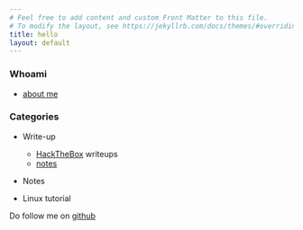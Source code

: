 ```yaml
---
# Feel free to add content and custom Front Matter to this file.
# To modify the layout, see https://jekyllrb.com/docs/themes/#overriding-theme-defaults
title: hello
layout: default
---
```

### Whoami
- [about me](/whoami)

### Categories
- Write-up
  - [HackTheBox](https://github.com/faisalfs10x/faisalfs10x.github.io/blob/master/_post/htbpostman.html) writeups
  - [notes](/notes)
  
- Notes

- Linux tutorial

Do follow me on [github](https://github.com/faisalfs10x)
